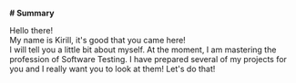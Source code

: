 <b># Summary</b>

Hello there!
<br>My name is Kirill, it's good that you came here!</br>
I will tell you a little bit about myself.
At the moment, I am mastering the profession of Software Testing.
I have prepared several of my projects for you and I really want you to look at them! 
Let's do that!

